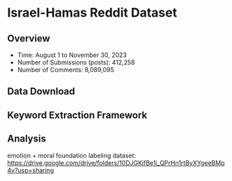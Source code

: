 # Israel-Hamas Reddit Dataset
## Overview

- Time: August 1 to November 30, 2023
- Number of Submissions (posts): 412,258
- Number of Comments: 8,089,095

## Data Download



## Keyword Extraction Framework



## Analysis
emotion + moral foundation labeling dataset:
https://drive.google.com/drive/folders/10DJGKjfBe1i_QPrHn1rtByXYgeeBMp4y?usp=sharing

